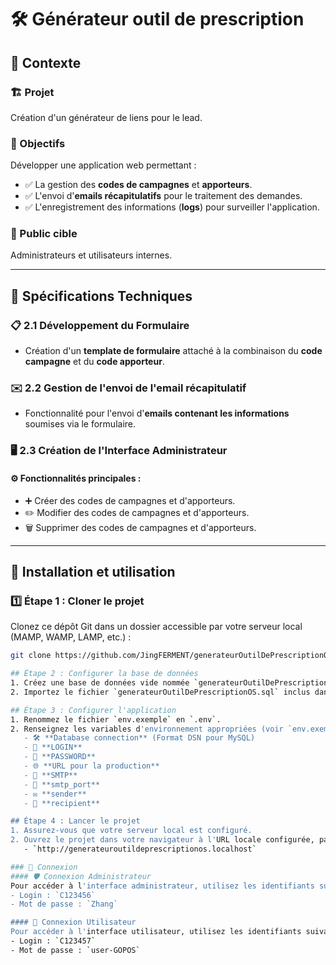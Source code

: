 # 🛠️ Générateur outil de prescription

## 🌟 Contexte

### 🏗️ Projet
Création d'un générateur de liens pour le lead.

### 🎯 Objectifs
Développer une application web permettant :
- ✅ La gestion des **codes de campagnes** et **apporteurs**.
- ✅ L'envoi d'**emails récapitulatifs** pour le traitement des demandes.
- ✅ L'enregistrement des informations (**logs**) pour surveiller l'application.

### 👥 Public cible
Administrateurs et utilisateurs internes.

---

## 🔧 Spécifications Techniques

### 📋 2.1 Développement du Formulaire
- Création d'un **template de formulaire** attaché à la combinaison du **code campagne** et du **code apporteur**.

### ✉️ 2.2 Gestion de l'envoi de l'email récapitulatif
- Fonctionnalité pour l'envoi d'**emails contenant les informations** soumises via le formulaire.

### 🖥️ 2.3 Création de l'Interface Administrateur

#### ⚙️ Fonctionnalités principales :
- ➕ Créer des codes de campagnes et d'apporteurs.
- ✏️ Modifier des codes de campagnes et d'apporteurs.
- 🗑️ Supprimer des codes de campagnes et d'apporteurs.

---

## 🚀 Installation et utilisation

### 1️⃣ Étape 1 : Cloner le projet
Clonez ce dépôt Git dans un dossier accessible par votre serveur local (MAMP, WAMP, LAMP, etc.) :
```bash
git clone https://github.com/JingFERMENT/generateurOutilDePrescriptionOS

## Étape 2 : Configurer la base de données
1. Créez une base de données vide nommée `generateurOutilDePrescription`.
2. Importez le fichier `generateurOutilDePrescriptionOS.sql` inclus dans le projet pour initialiser la structure et les données.

## Étape 3 : Configurer l'application
1. Renommez le fichier `env.exemple` en `.env`.
2. Renseignez les variables d'environnement appropriées (voir `env.exemple` pour les détails) :
   - 🛠️ **Database connection** (Format DSN pour MySQL)
   - 🔑 **LOGIN**
   - 🔐 **PASSWORD**
   - 🌐 **URL pour la production**
   - 📧 **SMTP**
   - 📮 **smtp_port**
   - ✉️ **sender**
   - 📩 **recipient**

## Étape 4 : Lancer le projet
1. Assurez-vous que votre serveur local est configuré.
2. Ouvrez le projet dans votre navigateur à l'URL locale configurée, par exemple :
   - `http://generateuroutildeprescriptionos.localhost`

### 🔐 Connexion
#### 🛡️ Connexion Administrateur
Pour accéder à l'interface administrateur, utilisez les identifiants suivants :
- Login : `C123456`
- Mot de passe : `Zhang`

#### 👤 Connexion Utilisateur
Pour accéder à l'interface utilisateur, utilisez les identifiants suivants :
- Login : `C123457`
- Mot de passe : `user-GOPOS`